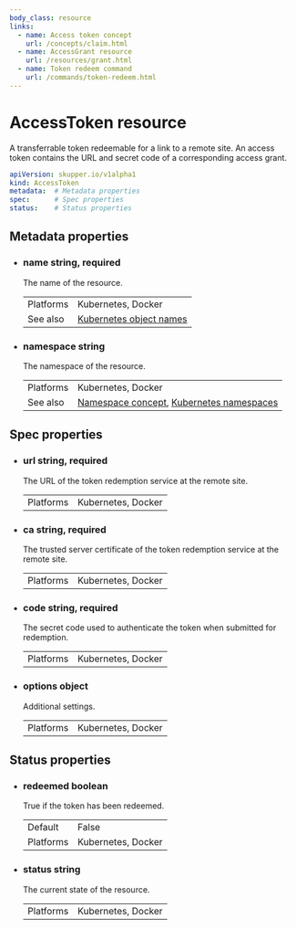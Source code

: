 ```yaml
---
body_class: resource
links:
  - name: Access token concept
    url: /concepts/claim.html
  - name: AccessGrant resource
    url: /resources/grant.html
  - name: Token redeem command
    url: /commands/token-redeem.html
---
```


# AccessToken resource

<section>

A transferrable token redeemable for a link to a remote
site.  An access token contains the URL and secret code of a
corresponding access grant.

~~~ yaml
apiVersion: skupper.io/v1alpha1
kind: AccessToken
metadata:  # Metadata properties
spec:      # Spec properties
status:    # Status properties
~~~

</section>

<section>

## Metadata properties

- <h3 id="name">name <span class="property-info">string, required</span></h3>

  The name of the resource.

  | | |
  |-|-|
  | Platforms | Kubernetes, Docker |
  | See also | [Kubernetes object names](https://kubernetes.io/docs/concepts/overview/working-with-objects/names/) |
  

- <h3 id="namespace">namespace <span class="property-info">string</span></h3>

  The namespace of the resource.

  | | |
  |-|-|
  | Platforms | Kubernetes, Docker |
  | See also | [Namespace concept]({{site_prefix}}/concepts/namespace.html), [Kubernetes namespaces](https://kubernetes.io/docs/concepts/overview/working-with-objects/namespaces/) |
  

</section>

<section>

## Spec properties

- <h3 id="url">url <span class="property-info">string, required</span></h3>

  The URL of the token redemption service at the remote
  site.

  | | |
  |-|-|
  | Platforms | Kubernetes, Docker |
  

- <h3 id="ca">ca <span class="property-info">string, required</span></h3>

  The trusted server certificate of the token redemption
  service at the remote site.

  | | |
  |-|-|
  | Platforms | Kubernetes, Docker |
  

- <h3 id="code">code <span class="property-info">string, required</span></h3>

  The secret code used to authenticate the token when
  submitted for redemption.

  | | |
  |-|-|
  | Platforms | Kubernetes, Docker |
  

- <h3 id="options">options <span class="property-info">object</span></h3>

  Additional settings.

  | | |
  |-|-|
  | Platforms | Kubernetes, Docker |
  

</section>

<section>

## Status properties

- <h3 id="redeemed">redeemed <span class="property-info">boolean</span></h3>

  True if the token has been redeemed.

  | | |
  |-|-|
  | Default | False |
  | Platforms | Kubernetes, Docker |
  

- <h3 id="status">status <span class="property-info">string</span></h3>

  The current state of the resource.

  | | |
  |-|-|
  | Platforms | Kubernetes, Docker |
  

</section>
